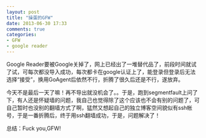 ```yaml
---
layout: post
title: "操蛋的GFW"
date: 2013-06-30 17:33
comments: true
categories:
- GFW
- google reader
---
```


Google Reader要被Google关掉了，网上已经出了一堆替代品了，前段时间就试了试，可每次都没导入成功，每次都卡在google认证上了，能登录但登录后无法选择“接受”，换用GoAgent后依然不行，折腾了很久后还是不行，遂放弃。   

今天不是最后一天了嘛！再不导出就没机会了。。于是，跑到segmentfault上问了下，有人还是怀疑墙的问题，我自己也觉得除了这个应该也不会有别的问题了，可自己暂时也没别的翻墙方式了啊，猛然又想起自己的独立博客空间貌似有ssh帐号，于是一番折腾后，终于用ssh翻墙成功，于是，问题解决了！   

总结：Fuck you,GFW!
